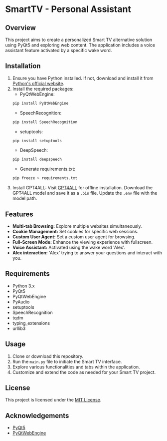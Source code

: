 # SmartTV - Personal Assistant 

## Overview
This project aims to create a personalized Smart TV alternative solution using PyQt5 and exploring web content. The application includes a voice assistant feature activated by a specific wake word.

## Installation
1. Ensure you have Python installed. If not, download and install it from [Python's official website](https://www.python.org/).
2. Install the required packages:
    - PyQtWebEngine:
    ```bash
    pip install PyQtWebEngine
    ```
    - SpeechRecognition:
    ```bash
    pip install SpeechRecognition
    ```
    - setuptools:
    ```bash
    pip install setuptools
    ```
    - DeepSpeech:
    ```bash
    pip install deepspeech
    ```
    - Generate requirements.txt:
    ```bash
    pip freeze > requirements.txt
    ```
3. Install GPT4ALL: Visit [GPT4ALL](https://gpt4all.io/index.html) for offline installation. Download the GPT4ALL model and save it as a `.bin` file. Update the `.env` file with the model path.

## Features
- **Multi-tab Browsing:** Explore multiple websites simultaneously.
- **Cookie Management:** Set cookies for specific web sessions.
- **Custom User Agent:** Set a custom user agent for browsing.
- **Full-Screen Mode:** Enhance the viewing experience with fullscreen.
- **Voice Assistant:** Activated using the wake word 'Alex'.
- **Alex interaction:** 'Alex' trying to answer your questions and interact with you.

## Requirements
- Python 3.x
- PyQt5
- PyQtWebEngine
- PyAudio
- setuptools
- SpeechRecognition
- tqdm
- typing_extensions
- urllib3

## Usage
1. Clone or download this repository.
2. Run the `main.py` file to initiate the Smart TV interface.
3. Explore various functionalities and tabs within the application.
4. Customize and extend the code as needed for your Smart TV project.

## License
This project is licensed under the [MIT License](LICENSE).

## Acknowledgements
- [PyQt5](https://riverbankcomputing.com/software/pyqt/intro)
- [PyQtWebEngine](https://www.riverbankcomputing.com/software/pyqtwebengine/intro)
